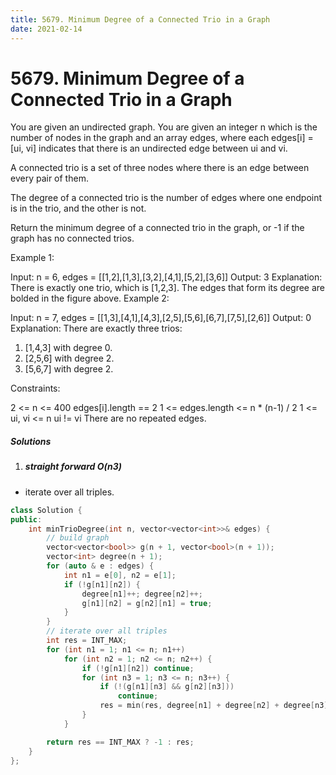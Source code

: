```yaml
---
title: 5679. Minimum Degree of a Connected Trio in a Graph
date: 2021-02-14
---
```


# 5679. Minimum Degree of a Connected Trio in a Graph

You are given an undirected graph. You are given an integer n which is the number of nodes in the graph and an array edges, where each edges[i] = [ui, vi] indicates that there is an undirected edge between ui and vi.

A connected trio is a set of three nodes where there is an edge between every pair of them.

The degree of a connected trio is the number of edges where one endpoint is in the trio, and the other is not.

Return the minimum degree of a connected trio in the graph, or -1 if the graph has no connected trios.

 

Example 1:


Input: n = 6, edges = [[1,2],[1,3],[3,2],[4,1],[5,2],[3,6]]
Output: 3
Explanation: There is exactly one trio, which is [1,2,3]. The edges that form its degree are bolded in the figure above.
Example 2:


Input: n = 7, edges = [[1,3],[4,1],[4,3],[2,5],[5,6],[6,7],[7,5],[2,6]]
Output: 0
Explanation: There are exactly three trios:
1) [1,4,3] with degree 0.
2) [2,5,6] with degree 2.
3) [5,6,7] with degree 2.
 

Constraints:

2 <= n <= 400
edges[i].length == 2
1 <= edges.length <= n * (n-1) / 2
1 <= ui, vi <= n
ui != vi
There are no repeated edges.



##### Solutions

1. ##### straight forward O(n3)

- iterate over all triples.

```c++
class Solution {
public:
    int minTrioDegree(int n, vector<vector<int>>& edges) {
        // build graph
        vector<vector<bool>> g(n + 1, vector<bool>(n + 1));
        vector<int> degree(n + 1);
        for (auto & e : edges) {
            int n1 = e[0], n2 = e[1];
            if (!g[n1][n2]) {
                degree[n1]++; degree[n2]++;
                g[n1][n2] = g[n2][n1] = true;
            }
        }
        // iterate over all triples
        int res = INT_MAX;
        for (int n1 = 1; n1 <= n; n1++)
            for (int n2 = 1; n2 <= n; n2++) {
                if (!g[n1][n2]) continue;
                for (int n3 = 1; n3 <= n; n3++) {
                    if (!(g[n1][n3] && g[n2][n3]))
                        continue;
                    res = min(res, degree[n1] + degree[n2] + degree[n3] - 6);
                }
            }

        return res == INT_MAX ? -1 : res;
    }
};
```